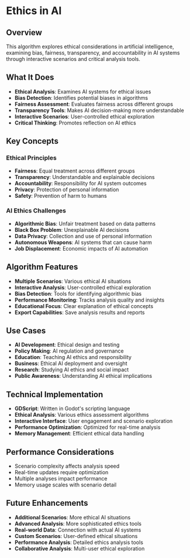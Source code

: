 # Ethics in AI

## Overview
This algorithm explores ethical considerations in artificial intelligence, examining bias, fairness, transparency, and accountability in AI systems through interactive scenarios and critical analysis tools.

## What It Does
- **Ethical Analysis**: Examines AI systems for ethical issues
- **Bias Detection**: Identifies potential biases in algorithms
- **Fairness Assessment**: Evaluates fairness across different groups
- **Transparency Tools**: Makes AI decision-making more understandable
- **Interactive Scenarios**: User-controlled ethical exploration
- **Critical Thinking**: Promotes reflection on AI ethics

## Key Concepts

### Ethical Principles
- **Fairness**: Equal treatment across different groups
- **Transparency**: Understandable and explainable decisions
- **Accountability**: Responsibility for AI system outcomes
- **Privacy**: Protection of personal information
- **Safety**: Prevention of harm to humans

### AI Ethics Challenges
- **Algorithmic Bias**: Unfair treatment based on data patterns
- **Black Box Problem**: Unexplainable AI decisions
- **Data Privacy**: Collection and use of personal information
- **Autonomous Weapons**: AI systems that can cause harm
- **Job Displacement**: Economic impacts of AI automation

## Algorithm Features
- **Multiple Scenarios**: Various ethical AI situations
- **Interactive Analysis**: User-controlled ethical exploration
- **Bias Detection**: Tools for identifying algorithmic bias
- **Performance Monitoring**: Tracks analysis quality and insights
- **Educational Focus**: Clear explanation of ethical concepts
- **Export Capabilities**: Save analysis results and reports

## Use Cases
- **AI Development**: Ethical design and testing
- **Policy Making**: AI regulation and governance
- **Education**: Teaching AI ethics and responsibility
- **Business**: Ethical AI deployment and oversight
- **Research**: Studying AI ethics and social impact
- **Public Awareness**: Understanding AI ethical implications

## Technical Implementation
- **GDScript**: Written in Godot's scripting language
- **Ethical Analysis**: Various ethics assessment algorithms
- **Interactive Interface**: User engagement and scenario exploration
- **Performance Optimization**: Optimized for real-time analysis
- **Memory Management**: Efficient ethical data handling

## Performance Considerations
- Scenario complexity affects analysis speed
- Real-time updates require optimization
- Multiple analyses impact performance
- Memory usage scales with scenario detail

## Future Enhancements
- **Additional Scenarios**: More ethical AI situations
- **Advanced Analysis**: More sophisticated ethics tools
- **Real-world Data**: Connection with actual AI systems
- **Custom Scenarios**: User-defined ethical situations
- **Performance Analysis**: Detailed ethics analysis tools
- **Collaborative Analysis**: Multi-user ethical exploration
